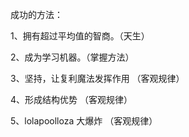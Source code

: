 成功的方法：

1、拥有超过平均值的智商。（天生）

2、成为学习机器。（掌握方法） 

3、坚持，让复利魔法发挥作用 （客观规律）

4、形成结构优势 （客观规律）

5、lolapoolloza 大爆炸 （客观规律）


